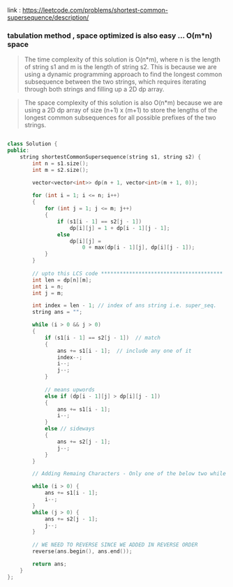 link : https://leetcode.com/problems/shortest-common-supersequence/description/

### tabulation method , space optimized is also easy ... O(m*n) space

>The time complexity of this solution is O(n*m), where n is the length of string s1 and m is the length of string s2. This is because we are using a dynamic programming approach to find the longest common subsequence between the two strings, which requires iterating through both strings and filling up a 2D dp array.

>The space complexity of this solution is also O(n*m) because we are using a 2D dp array of size (n+1) x (m+1) to store the lengths of the longest common subsequences for all possible prefixes of the two strings.

```cpp

class Solution {
public:
    string shortestCommonSupersequence(string s1, string s2) {
        int n = s1.size();
        int m = s2.size();

        vector<vector<int>> dp(n + 1, vector<int>(m + 1, 0));
        
        for (int i = 1; i <= n; i++) 
        {
            for (int j = 1; j <= m; j++) 
            {
                if (s1[i - 1] == s2[j - 1])
                    dp[i][j] = 1 + dp[i - 1][j - 1];
                else
                    dp[i][j] =
                        0 + max(dp[i - 1][j], dp[i][j - 1]);
            }
        }
		
		// upto this LCS code ***************************************
        int len = dp[n][m];
        int i = n;
        int j = m;

        int index = len - 1; // index of ans string i.e. super_seq.
        string ans = "";

        while (i > 0 && j > 0) 
        {
            if (s1[i - 1] == s2[j - 1])  // match
            {
                ans += s1[i - 1];  // include any one of it
                index--;
                i--;
                j--;
            } 
            
            // means upwords
            else if (dp[i - 1][j] > dp[i][j - 1]) 
            {
                ans += s1[i - 1];
                i--;
            } 
            else // sideways 
            {
                ans += s2[j - 1];
                j--;
            }
        }

        // Adding Remaing Characters - Only one of the below two while loops will run

        while (i > 0) {
            ans += s1[i - 1];
            i--;
        }
        while (j > 0) {
            ans += s2[j - 1];
            j--;
        }
		
		// WE NEED TO REVERSE SINCE WE ADDED IN REVERSE ORDER
        reverse(ans.begin(), ans.end());

        return ans;
    }
};

```
